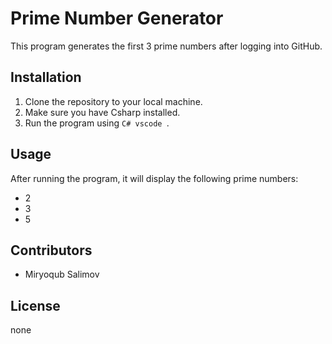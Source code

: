 # Prime Number Generator

This program generates the first 3 prime numbers after logging into GitHub.

## Installation
1. Clone the repository to your local machine.
2. Make sure you have Csharp installed.
3. Run the program using `C# vscode `.

## Usage
After running the program, it will display the following prime numbers:
- 2
- 3
- 5

## Contributors
- Miryoqub Salimov


## License
none
